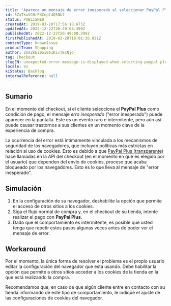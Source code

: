 ```yaml
---
title: 'Aparece un mensaje de error inesperado al seleccionar PayPal Plus en el checkout'
id: 5ZxTkuVCHrFXCnpf4Q5Nb7
status: PUBLISHED
createdAt: 2019-03-20T17:56:18.673Z
updatedAt: 2022-12-22T20:49:08.399Z
publishedAt: 2022-12-22T20:49:08.399Z
firstPublishedAt: 2019-03-20T18:01:36.821Z
contentType: knownIssue
productTeam: Shopping
author: 2mXZkbi0oi061KicTExNjo
tag: Checkout
slugEN: unexpected-error-message-is-displayed-when-selecting-paypal-plus-at-checkout
locale: es
kiStatus: Backlog
internalReference: null
---
```


## Sumario

En el momento del checkout, si el cliente selecciona el __PayPal Plus__ como condición de pago, el mensaje _erro inesperado_ ("error inesperado") puede aparecer en la pantalla. Este es un evento raro e intermitente, pero aún así puede causar trastornos a sus clientes en un momento clave de la experiencia de compra.

La ocurrencia del error está íntimamente vinculada a los mecanismos de seguridad de los navegadores, que incluyen políticas más estrictas en relación al uso de cookies. Esto es debido a que [PayPal Plus (transparente)](/es/tutorial/configurar-paypal-plus-paypal-transparente) hace llamadas en la API del checkout (en el momento en que es elegido por el usuario) que dependen del envío de cookies, proceso que acaba bloqueado por los navegadores. Esto es lo que lleva al mensaje de "error inesperado".

## Simulación

1. En la configuración de su navegador, deshabilite la opción que permite el acceso de otros sitios a los cookies.
2. Siga el flujo normal de compra y, en el checkout de su tienda, intente realizar el pago con __PayPal Plus__.
3. Dado que el comportamiento es intermitente, es posible que usted tenga que repetir estos pasos algunas veces antes de poder ver el mensaje de error.

## Workaround

Por el momento, la única forma de resolver el problema es el propio usuario editar la configuración del navegador que está usando. Debe habilitar la opción que permite a otros sitios acceder a los cookies de la tienda en la que está realizando la compra.

Recomendamos que, en caso de que algún cliente entre en contacto con su tienda informando de este tipo de comportamiento, le indique el ajuste de las configuraciones de cookies del navegador.

